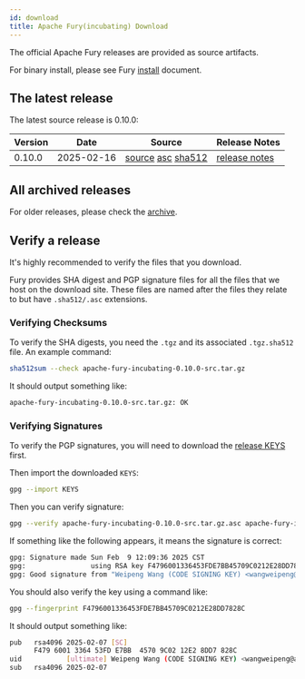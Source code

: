 ```yaml
---
id: download
title: Apache Fury(incubating) Download
---
```


The official Apache Fury releases are provided as source artifacts.

For binary install, please see Fury [install](/docs/start/install/) document.

## The latest release

The latest source release is 0.10.0:

| Version | Date | Source | Release Notes |
|---------|------------|--------|---------------|
| 0.10.0   |2025-02-16  | [source](https://www.apache.org/dyn/closer.lua/incubator/fury/0.10.0/apache-fury-0.10.0-incubating-src.tar.gz?action=download) [asc](https://downloads.apache.org/incubator/fury/0.10.0/apache-fury-0.10.0-incubating-src.tar.gz.asc) [sha512](https://downloads.apache.org/incubator/fury/0.10.0/apache-fury-0.10.0-incubating-src.tar.gz.sha512) | [release notes](https://github.com/apache/fury/releases/tag/v0.10.0) |

## All archived releases

For older releases, please check the [archive](https://archive.apache.org/dist/incubator/fury).

## Verify a release

It's highly recommended to verify the files that you download.

Fury provides SHA digest and PGP signature files for all the files that we host on the download site.
These files are named after the files they relate to but have `.sha512/.asc` extensions.

### Verifying Checksums

To verify the SHA digests, you need the `.tgz` and its associated `.tgz.sha512` file. An example command:

```bash
sha512sum --check apache-fury-incubating-0.10.0-src.tar.gz
```

It should output something like:

```bash
apache-fury-incubating-0.10.0-src.tar.gz: OK
```

### Verifying Signatures

To verify the PGP signatures, you will need to download the
[release KEYS](https://downloads.apache.org/incubator/fury/KEYS) first.

Then import the downloaded `KEYS`:

```bash
gpg --import KEYS
```

Then you can verify signature:

```bash
gpg --verify apache-fury-incubating-0.10.0-src.tar.gz.asc apache-fury-incubating-0.10.0-src.tar.gz
```

If something like the following appears, it means the signature is correct:

```bash
gpg: Signature made Sun Feb  9 12:09:36 2025 CST
gpg:                using RSA key F4796001336453FDE7BB45709C0212E28DD7828C
gpg: Good signature from "Weipeng Wang (CODE SIGNING KEY) <wangweipeng@apache.org>"
```

You should also verify the key using a command like:

```bash
gpg --fingerprint F4796001336453FDE7BB45709C0212E28DD7828C
```

It should output something like:

```bash
pub   rsa4096 2025-02-07 [SC]
      F479 6001 3364 53FD E7BB  4570 9C02 12E2 8DD7 828C
uid           [ultimate] Weipeng Wang (CODE SIGNING KEY) <wangweipeng@apache.org>
sub   rsa4096 2025-02-07
```
